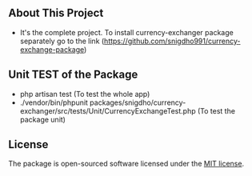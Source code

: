 
## About This Project

- It's the complete project. To install currency-exchanger package separately go to the link (https://github.com/snigdho991/currency-exchange-package)

## Unit TEST of the Package

- php artisan test (To test the whole app)
- ./vendor/bin/phpunit packages/snigdho/currency-exchanger/src/tests/Unit/CurrencyExchangeTest.php (To test the package unit)


## License

The package is open-sourced software licensed under the [MIT license](https://opensource.org/licenses/MIT).
